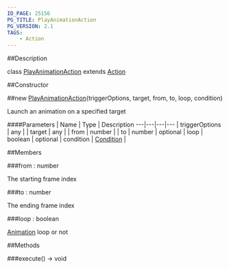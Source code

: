 ```yaml
---
ID_PAGE: 25156
PG_TITLE: PlayAnimationAction
PG_VERSION: 2.1
TAGS:
    - Action
---
```

##Description

class [PlayAnimationAction](/classes/2.2/PlayAnimationAction) extends [Action](/classes/2.2/Action)



##Constructor

##new [PlayAnimationAction](/classes/2.2/PlayAnimationAction)(triggerOptions, target, from, to, loop, condition)

Launch an animation on a specified target

####Parameters
 | Name | Type | Description
---|---|---|---
 | triggerOptions | any | 
 | target | any | 
 | from | number | 
 | to | number | 
optional | loop | boolean | 
optional | condition | [Condition](/classes/2.2/Condition) | 

##Members

###from : number

The starting frame index

###to : number

The ending frame index

###loop : boolean

[Animation](/classes/2.2/Animation) loop or not

##Methods

###execute() &rarr; void


